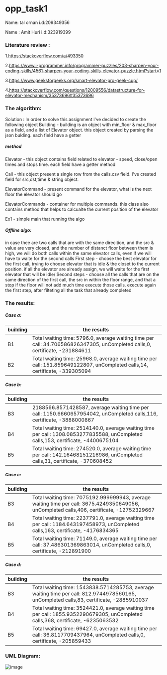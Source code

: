# opp_task1
 
 Name: tal ornan    i.d:209349356
 
 Name : Amit Huri   i.d:323919399
 
### Literature review :
1.https://stackoverflow.com/a/493350

2.https://www.i-programmer.info/programmer-puzzles/203-sharpen-your-coding-skills/4561-sharpen-your-coding-skills-elevator-puzzle.html?start=1

3.https://www.geeksforgeeks.org/smart-elevator-pro-geek-cup/

4.https://stackoverflow.com/questions/12009556/datastructure-for-elevator-mechanism/35373696#35373696

### The algorithm:
Solution :
In order to solve this assignment I've decided to create the following object
Building - building is an object with min_floor & max_floor as a field, and a list of Elevator object. this object created by parsing the json bulding. each field have a getter 

##### method

Elevator - this object contains field related to elevator - speed, close/open times and stops time. each field have a getter method

Call - this object present a single row from the calls.csv field. I've created field for src,dst,time & string object.

ElevatorCommand - present command for the elevator, what is the next floor the elevator should go

ElevatorCommands - container for multiple commands. this class also contains method that helps to calcualte the current position of the elevator

Ex1 - simple main that running the algo

##### Offline algo:

in case thee are two calls that are with the same direcition, and the src & value are very closed, and the number of distanct floor between them is high,
we will do both calls within the same elevator calls, even if we will have to waite for the second calls
First step - choose the best elevator for the first call, trying to choose elevator that is idle & the closet to the current position.
    if all the elevator are already assign, we will waite for the first elevator that will be idle/
    Second steps - choose all the calls that are on the same direction of the first call, the src in within the floor range, and that a stop if the floor will not add much time
    execute those calls.
    execute again the first step, after filteting all the task that already completed
    
### The results:

##### Case a:

building|the results
--- | --- |
B1|Total waiting time: 5796.0,  average waiting time per call: 34.706586826347305,  unCompleted calls,0,  certificate, -231884611
B2|Total waiting time: 25968.0,  average waiting time per call: 151.859649122807,  unCompleted calls,14,  certificate, -339305094

##### Case b:

building|the results
--- | --- |
B3|2188566.8571428587,  average waiting time per call: 1150.6660657954042,  unCompleted calls,116,  certificate, -3888000867
B4|Total waiting time: 2514140.0,  average waiting time per call: 1308.0853277835588,  unCompleted calls,153,  certificate, -4400675104
B5|Total waiting time: 274520.0,  average waiting time per call: 142.16468151216986,  unCompleted calls,31,  certificate, -370608452

##### Case c:

building|the results
--- | --- |
B3|Total waiting time: 7075192.999999943,  average waiting time per call: 3675.4249350649056,  unCompleted calls,406,  certificate, -12752329667
B4|Total waiting time: 2237791.0,  average waiting time per call: 1184.643197458973,  unCompleted calls,163,  certificate, -4176834365
B5|Total waiting time: 71149.0,  average waiting time per call: 37.486301369863014,  unCompleted calls,0,  certificate, -212891900

##### Case d:

building|the results
--- | --- |
B3|Total waiting time: 1543838.5714285753,  average waiting time per call: 812.9744978560165,  unCompleted calls,83,  certificate, -2885910037
B4|Total waiting time: 3524421.0,  average waiting time per call: 1855.9352290679305,  unCompleted calls,368,  certificate, -6235063532
B5|Total waiting time: 69427.0,  average waiting time per call: 36.8117709437964,  unCompleted calls,0,  certificate, -205859433


### UML Diagram:
![image](https://user-images.githubusercontent.com/76403961/142656669-93232128-7287-4b34-a17a-00503cca8817.png)











    
    
